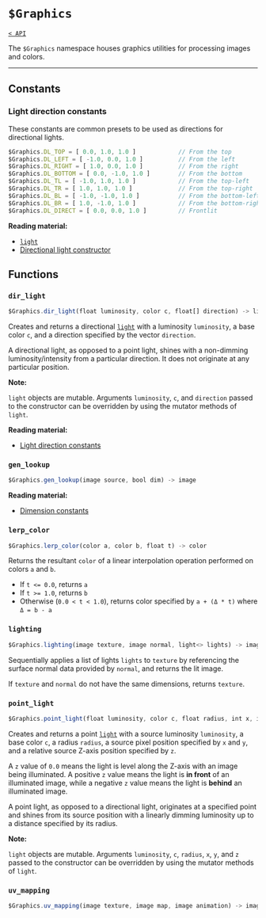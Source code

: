 # `$Graphics`

[`< API`](README.md)

The `$Graphics` namespace houses graphics utilities for processing images and colors.

---

## Constants

### Light direction constants

These constants are common presets to be used as directions for directional lights.

```js
$Graphics.DL_TOP = [ 0.0, 1.0, 1.0 ]            // From the top
$Graphics.DL_LEFT = [ -1.0, 0.0, 1.0 ]          // From the left
$Graphics.DL_RIGHT = [ 1.0, 0.0, 1.0 ]          // From the right
$Graphics.DL_BOTTOM = [ 0.0, -1.0, 1.0 ]        // From the bottom
$Graphics.DL_TL = [ -1.0, 1.0, 1.0 ]            // From the top-left
$Graphics.DL_TR = [ 1.0, 1.0, 1.0 ]             // From the top-right
$Graphics.DL_BL = [ -1.0, -1.0, 1.0 ]           // From the bottom-left
$Graphics.DL_BR = [ 1.0, -1.0, 1.0 ]            // From the bottom-right
$Graphics.DL_DIRECT = [ 0.0, 0.0, 1.0 ]         // Frontlit
```

**Reading material:**
* [`light`](./light.md)
* [Directional light constructor](#dir_light)

## Functions

### `dir_light`
```js
$Graphics.dir_light(float luminosity, color c, float[] direction) -> light
```

Creates and returns a directional [`light`](./light.md) with a luminosity `luminosity`, a base color `c`, and a direction specified by the vector `direction`.

A directional light, as opposed to a point light, shines with a non-dimming luminosity/intensity from a particular direction. It does not originate at any particular position.

**Note:**

`light` objects are mutable. Arguments `luminosity`, `c`, and `direction` passed to the constructor can be overridden by using the mutator methods of `light`.

**Reading material:**
* [Light direction constants](#light-direction-constants)

### `gen_lookup`
```js
$Graphics.gen_lookup(image source, bool dim) -> image
```
<!-- TODO -->

**Reading material:**
* [Dimension constants](./global.md#dimension-constants)

### `lerp_color`
```js
$Graphics.lerp_color(color a, color b, float t) -> color
```

Returns the resultant `color` of a linear interpolation operation performed on colors `a` and `b`.

* If `t <= 0.0`, returns `a`
* If `t >= 1.0`, returns `b`
* Otherwise (`0.0 < t < 1.0`), returns color specified by `a + (Δ * t)` where `Δ = b - a`

### `lighting`
```js
$Graphics.lighting(image texture, image normal, light<> lights) -> image
```

Sequentially applies a list of lights `lights` to `texture` by referencing the surface normal data provided by `normal`, and returns the lit image.

If `texture` and `normal` do not have the same dimensions, returns `texture`.

### `point_light`
```js
$Graphics.point_light(float luminosity, color c, float radius, int x, int y, float z) -> light
```

Creates and returns a point [`light`](./light.md) with a source luminosity `luminosity`, a base color `c`, a radius `radius`, a source pixel position specified by `x` and `y`, and a relative source Z-axis position specified by `z`.

A `z` value of `0.0` means the light is level along the Z-axis with an image being illuminated. A positive `z` value means the light is **in front** of an illuminated image, while a negative `z` value means the light is **behind** an illuminated image.

A point light, as opposed to a directional light, originates at a specified point and shines from its source position with a linearly dimming luminosity up to a distance specified by its radius.

**Note:**

`light` objects are mutable. Arguments `luminosity`, `c`, `radius`, `x`, `y`, and `z` passed to the constructor can be overridden by using the mutator methods of `light`.

### `uv_mapping`
```js
$Graphics.uv_mapping(image texture, image map, image animation) -> image
```
<!-- TODO -->
